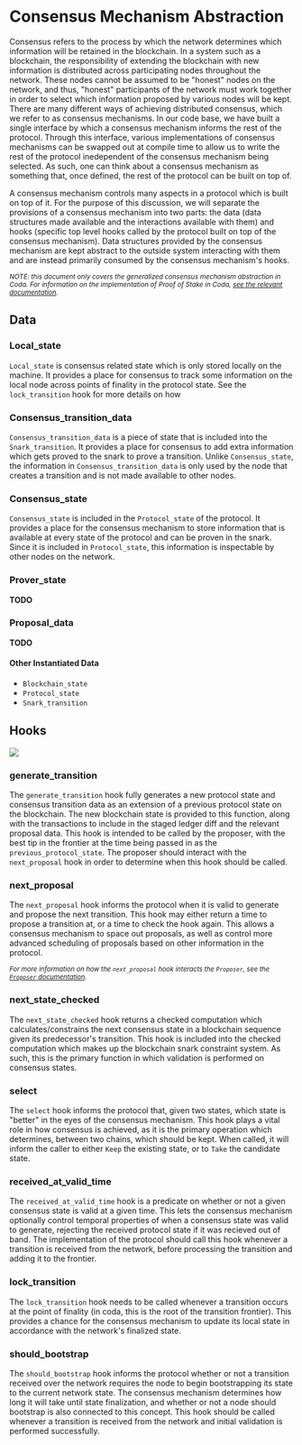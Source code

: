 Consensus Mechanism Abstraction
===============================

Consensus refers to the process by which the network determines which information will be retained in the blockchain. In a system such as a blockchain, the responsibility of extending the blockchain with new information is distributed across participating nodes throughout the network. These nodes cannot be assumed to be "honest" nodes on the network, and thus, "honest" participants of the network must work together in order to select which information proposed by various nodes will be kept. There are many different ways of achieving distributed consensus, which we refer to as consensus mechanisms. In our code base, we have built a single interface by which a consensus mechanism informs the rest of the protocol. Through this interface, various implementations of consensus mechanisms can be swapped out at compile time to allow us to write the rest of the protocol inedependent of the consensus mechanism being selected. As such, one can think about a consensus mechanism as something that, once defined, the rest of the protocol can be built on top of.

A consensus mechanism controls many aspects in a protocol which is built on top of it. For the purpose of this discussion, we will separate the provisions of a consensus mechanism into two parts: the data (data structures made available and the interactions available with them) and hooks (specific top level hooks called by the protocol built on top of the consensus mechanism). Data structures provided by the consensus mechanism are kept abstract to the outside system interacting with them and are instead primarily consumed by the consensus mechanism's hooks.

<sup>_NOTE: this document only covers the generalized consensus mechanism abstraction in Coda. For information on the implementation of Proof of Stake in Coda, [see the relevant documentation](proof\_of\_stake.md)._</sup>

## Data

### Local\_state

`Local_state` is consensus related state which is only stored locally on the machine. It provides a place for consensus to track some information on the local node across points of finality in the protocol state. See the `lock_transition` hook for more details on how

### Consensus\_transition\_data

`Consensus_transition_data` is a piece of state that is included into the `Snark_transition`. It provides a place for consensus to add extra information which gets proved to the snark to prove a transition. Unlike `Consensus_state`, the information in `Consensus_transition_data` is only used by the node that creates a transition and is not made available to other nodes.

### Consensus\_state

`Consensus_state` is included in the `Protocol_state` of the protocol. It provides a place for the consensus mechanism to store information that is available at every state of the protocol and can be proven in the snark. Since it is included in `Protocol_state`, this information is inspectable by other nodes on the network.

### Prover\_state

**TODO**

### Proposal\_data

**TODO**

#### Other Instantiated Data

- `Blockchain_state`
- `Protocol_state`
- `Snark_transition`

## Hooks
[hooks]: #hooks

![](res/consensus_hooks.dot.png)

### generate\_transition

The `generate_transition` hook fully generates a new protocol state and consensus transition data as an extension of a previous protocol state on the blockchain. The new blockchain state is provided to this function, along with the transactions to include in the staged ledger diff and the relevant proposal data. This hook is intended to be called by the proposer, with the best tip in the frontier at the time being passed in as the `previous_protocol_state`. The proposer should interact with the `next_proposal` hook in order to determine when this hook should be called.

### next\_proposal

The `next_proposal` hook informs the protocol when it is valid to generate and propose the next transition. This hook may either return a time to propose a transition at, or a time to check the hook again. This allows a consensus mechanism to space out proposals, as well as control more advanced scheduling of proposals based on other information in the protocol.

<sup>_For more information on how the `next_proposal` hook interacts the `Proposer`, see the [`Proposer` documentation](proposer.md#proposal-scheduling)._</sup>

### next\_state\_checked

The `next_state_checked` hook returns a checked computation which calculates/constrains the next consensus state in a blockchain sequence given its predecessor's transition. This hook is included into the checked computation which makes up the blockchain snark constraint system. As such, this is the primary function in which validation is performed on consensus states.

### select

The `select` hook informs the protocol that, given two states, which state is "better" in the eyes of the consensus mechanism. This hook plays a vital role in how consensus is achieved, as it is the primary operation which determines, between two chains, which should be kept. When called, it will inform the caller to either `Keep` the existing state, or to `Take` the candidate state.

### received\_at\_valid\_time

The `received_at_valid_time` hook is a predicate on whether or not a given consensus state is valid at a given time. This lets the consensus mechanism optionally control temporal properties of when a consensus state was valid to generate, rejecting the received protocol state if it was recieved out of band. The implementation of the protocol should call this hook whenever a transition is received from the network, before processing the transition and adding it to the frontier.

### lock\_transition

The `lock_transition` hook needs to be called whenever a transition occurs at the point of finality (in coda, this is the root of the transition frontier). This provides a chance for the consensus mechanism to update its local state in accordance with the network's finalized state.

### should\_bootstrap

The `should_bootstrap` hook informs the protocol whether or not a transition received over the network requires the node to begin bootstrapping its state to the current network state. The consensus mechanism determines how long it will take until state finalization, and whether or not a node should bootstrap is also connected to this concept. This hook should be called whenever a transition is received from the network and initial validation is performed successfully.

